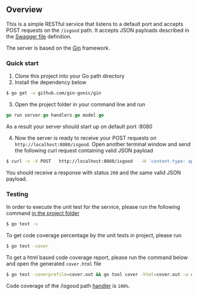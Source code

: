 ## Overview

This is a simple RESTful service that listens to a default port and accepts POST requests on the ```/isgood``` path. It accepts JSON payloads described in the [Swagger file](https://github.com/antonefremov/frankie_task/blob/master/swagger.yaml) definition.

The server is based on the [Gin](https://github.com/gin-gonic/gin) framework.

### Quick start

1. Clone this project into your Go path directory
2. Install the dependency below
```sh
$ go get -u github.com/gin-gonic/gin
```
3. Open the project folder in your command line and run
```go
go run server.go handlers.go model.go
```
As a result your server should start up on default port :8080

4. Now the server is ready to receive your POST requests on ```http://localhost:8080/isgood```. Open another terminal window and send the following curl request containing valid JSON payload
```sh
$ curl -v -X POST   http://localhost:8080/isgood   -H 'content-type: application/json'   -d '{ "checkType": "DEVICE", "activityType": "SIGNUP", "checkSessionKey": "1234", "activityData": [{ "kvpKey": "key1", "kvpValue": "value1", "kvpType": "general.string" }, { "kvpKey": "key2", "kvpValue": "value2", "kvpType": "general.integer" }] }'
```
You should receive a response with status ```200``` and the same valid JSON payload.

### Testing

In order to execute the unit test for the service, please run the following command <ins>in the project folder</ins>
```sh
$ go test -v
```

To get code coverage percentage by the unit tests in project, please run
```sh
$ go test -cover
```

To get a html based code coverage report, please run the command below and open the generated ```cover.html``` file
```sh
$ go test -coverprofile=cover.out && go tool cover -html=cover.out -o cover.html
```

Code coverage of the /isgood path [handler](https://github.com/antonefremov/frankie_task/blob/master/handlers.go#L10) is ```100%```.
